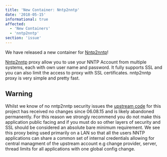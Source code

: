 ```yaml
---
title: 'New Container: Nntp2nntp'
date: '2018-05-15'
informational: true
affected:
  - 'New Containers'
  - 'nntp2nntp'
section: 'issue'
---
```

We have released a new container for [Nntp2nntp](https://github.com/linuxserver/docker-nntp2nntp)!

[Nntp2nntp](https://github.com/linuxserver/nntp2nntp) proxy allow you to use your NNTP Account from multiple systems, each with own user name and password. It fully supports SSL and you can also limit the access to proxy with SSL certificates. nntp2nntp proxy is very simple and pretty fast.
## Warning

Whilst we know of no nntp2nntp security issues the [upstream code](https://github.com/linuxserver/nntp2nntp) for this project has received no changes since 06.08.15 and is likely abandoned permanently.  For this reason we strongly recommend you do not make this application public facing and if you must do so other layers of security and SSL should be considered an absolute bare minimum requirement.  We see this proxy being used primarily on a LAN so that all the users NNTP applications can share a common set of internal credentials allowing for central managment of the upstream account e.g change provider, server, thread limits for all applications with one global config change.